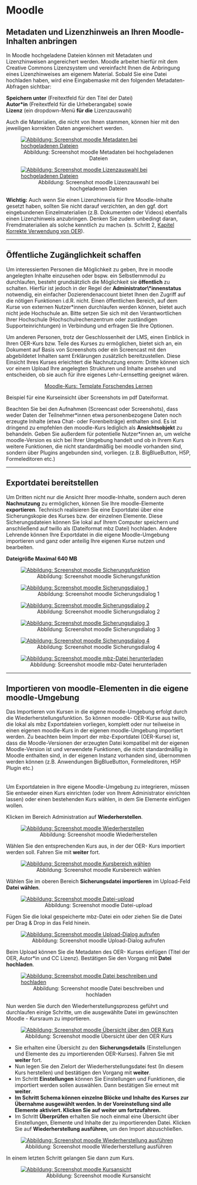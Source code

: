 <h1>Moodle</h1>
<link rel="stylesheet" href="https://cdnjs.cloudflare.com/ajax/libs/font-awesome/4.7.0/css/font-awesome.min.css">

<h2>Metadaten und Lizenzhinweis an Ihren Moodle-Inhalten anbringen</h2>
In Moodle hochgeladene Dateien können mit Metadaten und Lizenzhinweisen angereichert werden. Moodle arbeitet hierfür mit dem Creative Commons Lizenzsystem und vereinfacht Ihnen die Anbringung eines Lizenzhinweises am eigenem Material. Sobald Sie eine Datei hochladen haben, wird eine Eingabemaske mit den folgenden Metadaten-Abfragen sichtbar:

<b>Speichern unter</b> (Freitextfeld für den Titel der Datei)<br>
<b>Autor\*in</b> (Freitextfeld für die Urheberangabe) sowie<br>
<b>Lizenz</b> (ein dropdown-Menü <b>für die</b> Lizenzauswahl)<br>

Auch die Materialien, die nicht von Ihnen stammen, können hier mit den jeweiligen korrekten Daten angereichert werden.

<figure style="align:middle;">
  <a href="images/Metadaten moodle.svg" target="_blank"><img src="images/Metadaten moodle.svg" alt="Abbildung: Screenshot moodle Metadaten bei hochgeladenen Dateien" title="Abbildung: Screenshot moodle Metadaten bei hochgeladenen Dateien"/></a>
  <figcaption style="text-align:center;font-size:14px;">Abbildung: Screenshot moodle Metadaten bei hochgeladenen Dateien</figcaption>
</figure>

<figure style="align:middle;">
  <a href="images/lizenzhinweis moodle.svg" target="_blank"><img src="images/lizenzhinweis moodle.svg" alt="Abbildung: Screenshot moodle Lizenzauswahl bei hochgeladenen Dateien" title="Abbildung: Screenshot moodle Lizenzauswahl bei hochgeladenen Dateien"/></a>
  <figcaption style="text-align:center;font-size:14px;">Abbildung: Screenshot moodle Lizenzauswahl bei hochgeladenen Dateien</figcaption>
</figure>

<div class="warningbox">
  <p>
    <i class="fa fa-lightbulb-o fa-lg"></i> <b>Wichtig:</b> Auch wenn Sie einen Lizenzhinweis für Ihre Moodle-Inhalte gesetzt haben, sollten Sie nicht darauf verzichten, an den ggf. dort eingebundenen Einzelmaterialien (z.B. Dokumenten oder Videos) ebenfalls einen Lizenzhinweis anzubringen. Denken Sie zudem unbedingt daran, Fremdmaterialien als solche kenntlich zu machen (s. Schritt 2, <a aria-describedby="Link zum Kapitel Korrekte Verwendung von OER" href="./#/step2.md#korrekteVerwendung">Kapitel Korrekte Verwendung von OER</a>).
  </p>
</div>

---
<h2>Öffentliche Zugänglichkeit schaffen</h2>
Um interessierten Personen die Möglichkeit zu geben, Ihre in moodle angelegten Inhalte einzusehen oder bspw. ein Selbstlernmodul zu durchlaufen, besteht grundsätzlich die Möglichkeit sie <b>öffentlich</b> zu schalten. Hierfür ist jedoch in der Regel der <b>Administrator\*innenstatus</b> notwendig, ein einfacher Dozierendenaccount bietet Ihnen den Zugriff auf die nötigen Funktionen i.d.R. nicht. Einen öffentlichen Bereich, auf dem Kurse von externen Nutzer*innen durchlaufen werden können, bietet auch nicht jede Hochschule an. Bitte setzen Sie sich mit den Verantwortlichen Ihrer Hochschule (Hochschulrechenzentrum oder zuständigen Supporteinrichtungen) in Verbindung und erfragen Sie Ihre Optionen. 

Um anderen Personen, trotz der Geschlossenheit der LMS, einen Einblick in Ihren OER-Kurs bzw. Teile des Kurses zu ermöglichen, bietet sich an, ein Dokument auf Basis von Screenshots oder ein Screencast mit den abgebildetet Inhalten samt Erklärungen zusätzlich bereitzustellen. Diese Einsicht Ihres Kurses erleichtert die Nachnutzung enorm: Dritte können sich vor einem Upload Ihre angelegten Strukturen und Inhalte ansehen und entscheiden, ob sie auch für ihre eigenes Lehr-Lernsetting geeignet wären.

<center>
  <a aria-describedby="Moodle-Kurs Template Forschendes Lernen - PDF download" href="documents/Kurseinsicht Forschendes Lernen_Moodleumgebung.pdf">Moodle-Kurs: Template Forschendes Lernen</a>
</center>

Beispiel für eine Kurseinsicht über Screenshots im pdf Dateiformat.

Beachten Sie bei den Aufnahmen (Screencast oder Screenshots), dass weder Daten der Teilnehmer\*innen etwa personenbezogene Daten noch erzeugte Inhalte (etwa Chat- oder Forenbeiträge) enthalten sind. Es ist dringend zu empfehlen den moodle-Kurs lediglich als <b>Ansichtsobjekt</b> zu behandeln. Geben Sie außerdem für potentielle Nutzer*innen an, um welche moodle-Version es sich bei Ihrer Umgebung handelt und ob in Ihrem Kurs weitere Funktionen, die nicht standardmäßig bei moodle vorhanden sind, sondern über Plugins angebunden sind, vorliegen. (z.B. BigBlueButton, H5P,  Formeleditoren etc.)

---
<h2>Exportdatei bereitstellen</h2>
  Um Dritten nicht nur die Ansicht Ihrer moodle-Inhalte, sondern auch deren <b>Nachnutzung</b> zu ermöglichen, können Sie Ihre moodle-Elemente <b>exportieren</b>. Technisch realisieren Sie eine Exportdatei über eine Sicherungskopie des Kurses bzw. der einzelnen Elemente. Diese Sicherungsdateien können Sie lokal auf Ihrem Computer speichern und anschließend auf twillo als (Dateiformat mbz Datei) hochladen. Andere Lehrende können Ihre Exportdatei in die eigene Moodle-Umgebung importieren und ganz oder anteilig Ihre eigenen Kurse nutzen und bearbeiten.

<b>Dateigröße Maximal 640 MB</b>

<figure style="align:middle;">
  <a href="images/moodle_Sicherung.svg" target="_blank"><img src="images/moodle_Sicherung.svg" alt="Abbildung: Screenshot moodle Sicherungsfunktion" title="Abbildung: Screenshot moodle Sicherungsfunktion"/></a>
  <figcaption style="text-align:center;font-size:14px;">Abbildung: Screenshot moodle Sicherungsfunktion</figcaption>
</figure>

<figure style="align:middle;">
  <a href="images/moodle_Sicherung_Einstellungen1.svg" target="_blank"><img src="images/moodle_Sicherung_Einstellungen1.svg" alt="Abbildung: Screenshot moodle Sicherungsdialog 1" title="Abbildung: Screenshot moodle Sicherungsdialog 1"/></a>
  <figcaption style="text-align:center;font-size:14px;">Abbildung: Screenshot moodle Sicherungsdialog 1</figcaption>
</figure>

<figure style="align:middle;">
  <a href="images/moodle_Sicherung_Einstellungen2.svg" target="_blank"><img src="images/moodle_Sicherung_Einstellungen2.svg" alt="Abbildung: Screenshot moodle Sicherungsdialog 2" title="Abbildung: Screenshot moodle Sicherungsdialog 2"/></a></a>
  <figcaption style="text-align:center;font-size:14px;">Abbildung: Screenshot moodle Sicherungsdialog 2</figcaption>
</figure>

<figure style="align:middle;">
  <a href="images/moodle_Sicherung_Kontrollieren3.svg" target="_blank"><img src="images/moodle_Sicherung_Kontrollieren3.svg" alt="Abbildung: Screenshot moodle Sicherungsdialog 3" title="Abbildung: Screenshot moodle Sicherungsdialog 3"/></a>
  <figcaption style="text-align:center;font-size:14px;">Abbildung: Screenshot moodle Sicherungsdialog 3</figcaption>
</figure>

<figure style="align:middle;">
  <a href="images/moodle_Sicherung_Fertigstellen5.svg" target="_blank"><img src="images/moodle_Sicherung_Fertigstellen5.svg" alt="Abbildung: Screenshot moodle Sicherungsdialog 4" title="Abbildung: Screenshot moodle Sicherungsdialog 4"/></a>
  <figcaption style="text-align:center;font-size:14px;">Abbildung: Screenshot moodle Sicherungsdialog 4</figcaption>
</figure>

<figure style="align:middle;">
  <a href="images/moodle_Sicherung_Datei6.svg" target="_blank"><img src="images/moodle_Sicherung_Datei6.svg" alt="Abbildung: Screenshot moodle mbz-Datei herunterladen" title="Abbildung: Screenshot moodle mbz-Datei herunterladen"/></a>
  <figcaption style="text-align:center;font-size:14px;">Abbildung: Screenshot moodle mbz-Datei herunterladen</figcaption>
</figure>

---
<h2>Importieren von moodle-Elementen in die eigene moodle-Umgebung</h2>
Das Importieren von Kursen in die eigene moodle-Umgebung erfolgt durch die Wiederherstellungsfunktion. So können moodle- OER-Kurse aus twillo, die lokal als mbz Exportdateien vorliegen, komplett oder nur teilweise in einen eigenen moodle-Kurs in der eigenen moodle-Umgebung importiert werden. Zu beachten beim Import der mbz-Exportdatei (OER-Kurse) ist, dass die Moodle-Versionen der erzeugten Datei kompatibel mit der eigenen Moodle-Version ist und verwendete Funktionen, die nicht standardmäßig in Moodle enthalten sind, in der eigenen Instanz vorhanden sind, übernommen werden können (z.B. Anwendungen BigBlueButton, Formeleditoren, H5P Plugin etc.)
<br><br><br>
Um Exportdateien in Ihre eigene Moodle-Umgebung zu integrieren, müssen Sie entweder einen Kurs einrichten (oder von Ihrem Administrator einrichten lassen) oder einen bestehenden Kurs wählen, in dem Sie Elemente einfügen wollen.

Klicken im Bereich Administration auf <b>Wiederherstellen</b>.

<figure style="align:middle;">
  <a href="images/moodle_import.svg" target="_blank"><img src="images/moodle_import.svg" alt="Abbildung: Screenshot moodle Wiederherstellen" title="Abbildung: Screenshot moodle Wiederherstellen"/></a>
  <figcaption style="text-align:center;font-size:14px;">Abbildung: Screenshot moodle Wiederherstellen</figcaption>
</figure>

Wählen Sie den entsprechenden Kurs aus, in der der OER- Kurs importiert werden soll. Fahren Sie mit <b>weiter</b> fort.
  
<figure style="align:middle;">
  <a href="images/moodle_import2.svg" target="_blank"><img src="images/moodle_import2.svg" alt="Abbildung: Screenshot moodle Kursbereich wählen" title="Abbildung: Screenshot moodle Kursbereich wählen"/></a>
  <figcaption style="text-align:center;font-size:14px;">Abbildung: Screenshot moodle Kursbereich wählen</figcaption>
</figure>

Wählen Sie im oberen Bereich <b>Sicherungsdatei importieren</b> im Upload-Feld <b>Datei wählen</b>. 
  
<figure style="align:middle;">
  <a href="images/moodle_import3.svg" target="_blank"><img src="images/moodle_import3.svg" alt="Abbildung: Screenshot moodle Datei-upload" title="Abbildung: Screenshot moodle Datei-upload"/></a>
  <figcaption style="text-align:center;font-size:14px;">Abbildung: Screenshot moodle Datei-upload</figcaption>
</figure>

Fügen Sie die lokal gespeicherte mbz-Datei ein oder ziehen Sie die Datei per Drag & Drop in das Feld hinein.

<figure style="align:middle;">
  <a href="images/moodle_import4.svg" target="_blank"><img src="images/moodle_import4.svg" alt="Abbildung: Screenshot moodle Upload-Dialog aufrufen" title="Abbildung: Screenshot moodle Upload-Dialog aufrufen"/></a>
  <figcaption style="text-align:center;font-size:14px;">Abbildung: Screenshot moodle Upload-Dialog aufrufen</figcaption>
</figure>

Beim Upload können Sie die Metadaten des OER- Kurses einfügen (Titel der OER, Autor*in und CC Lizenz). Bestätigen Sie den Vorgang mit <b>Datei hochladen</b>.

<figure style="align:middle;">
  <a href="images/moodle_import5.svg" target="_blank"><img src="images/moodle_import5.svg" alt="Abbildung: Screenshot moodle Datei beschreiben und hochladen" title="Abbildung: Screenshot moodle Datei beschreiben und hochladen"/></a>
  <figcaption style="text-align:center;font-size:14px;">Abbildung: Screenshot moodle Datei beschreiben und hochladen</figcaption>
</figure>

Nun werden Sie durch den Wiederherstellungsprozess geführt und durchlaufen einige Schritte, um die ausgewählte Datei im gewünschten Moodle - Kursraum zu importieren.

<figure style="align:middle;">
  <a href="images/moodle_import6.svg" target="_blank"><img src="images/moodle_import6.svg" alt="Abbildung: Screenshot moodle Übersicht über den OER Kurs" title="Abbildung: Screenshot moodle Übersicht über den OER Kurs"/></a>
  <figcaption style="text-align:center;font-size:14px;">Abbildung: Screenshot moodle Übersicht über den OER Kurs</figcaption>
</figure>

<ul>
  <li>Sie erhalten eine Übersicht zu den <b>Sicherungsdetails</b> (Einstellungen und Elemente des zu importierenden OER-Kurses). Fahren Sie mit <b>weiter</b> fort.
</li>
  <li>Nun legen Sie den Zielort der Wiederherstellungsdatei fest (In diesem Kurs herstellen) und bestätigen den Vorgang mit <b>weiter</b>.
</li>
  <li>Im Schritt <b>Einstellungen</b> können Sie Einstellungen und Funktionen, die importiert werden sollen auswählen. Dann bestätigen Sie erneut mit <b>weiter</b>.
</li>
  <li><b>Im Schritt Schema können einzelne Blöcke und Inhalte des Kurses zur Übernahme ausgewählt werden. In der Voreinstellung sind alle Elemente aktiviert. Klicken Sie auf weiter um fortzufahren.
</b></li>
  <li>Im Schritt <b>Überprüfen</b> erhalten Sie noch einmal eine Übersicht über Einstellungen, Elemente und Inhalte der zu importierenden Datei. Klicken Sie auf <b>Wiederherstellung ausführen</b>, um den Import abzuschließen.
</li>
</ul>

<figure style="align:middle;">
  <a href="images/moodle_import10.svg" target="_blank"><img src="images/moodle_import10.svg" alt="Abbildung: Screenshot moodle Wiederherstellung ausführen" title="Abbildung: Screenshot moodle Wiederherstellung ausführen"/></a>
  <figcaption style="text-align:center;font-size:14px;">Abbildung: Screenshot moodle Wiederherstellung ausführen</figcaption>
</figure>

In einem letzten Schritt gelangen Sie dann zum Kurs.

<figure style="align:middle;">
  <a href="images/moodle_import11.svg" target="_blank"><img src="images/moodle_import11.svg" alt="Abbildung: Screenshot moodle Kursansicht" title="Abbildung: Screenshot moodle Kursansicht"/></a>
  <figcaption style="text-align:center;font-size:14px;">Abbildung: Screenshot moodle Kursansicht</figcaption>
</figure>
